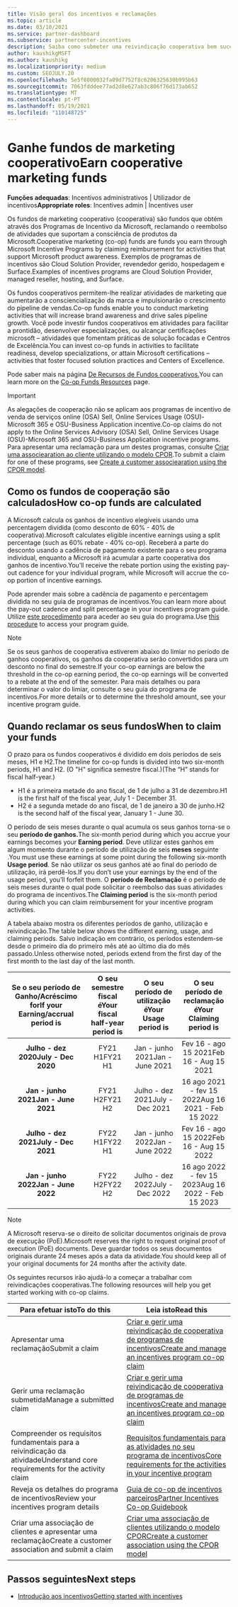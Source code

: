 ```yaml
---
title: Visão geral dos incentivos e reclamações
ms.topic: article
ms.date: 03/10/2021
ms.service: partner-dashboard
ms.subservice: partnercenter-incentives
description: Saiba como submeter uma reivindicação cooperativa bem sucedida para os seus incentivos organizando a documentação adequada, faturas, declarações e prova de execução.
author: kaushikgMSFT
ms.author: kaushikg
ms.localizationpriority: medium
ms.custom: SEOJULY.20
ms.openlocfilehash: 5e5f8000032fa09d7752f8c6206325630b995b63
ms.sourcegitcommit: 7063fdddee77ad2d8e627ab3c806f76d173ab652
ms.translationtype: MT
ms.contentlocale: pt-PT
ms.lasthandoff: 05/19/2021
ms.locfileid: "110148725"
---
```

# <a name="earn-cooperative-marketing-funds"></a><span data-ttu-id="3db95-103">Ganhe fundos de marketing cooperativo</span><span class="sxs-lookup"><span data-stu-id="3db95-103">Earn cooperative marketing funds</span></span>

<span data-ttu-id="3db95-104">**Funções adequadas**: Incentivos administrativos | Utilizador de incentivos</span><span class="sxs-lookup"><span data-stu-id="3db95-104">**Appropriate roles**: Incentives admin | Incentives user</span></span>

<span data-ttu-id="3db95-105">Os fundos de marketing cooperativo (cooperativa) são fundos que obtém através dos Programas de Incentivo da Microsoft, reclamando o reembolso de atividades que suportam a consciência de produtos da Microsoft.</span><span class="sxs-lookup"><span data-stu-id="3db95-105">Cooperative marketing (co-op) funds are funds you earn through Microsoft Incentive Programs by claiming reimbursement for activities that support Microsoft product awareness.</span></span> <span data-ttu-id="3db95-106">Exemplos de programas de incentivos são Cloud Solution Provider, revendedor gerido, hospedagem e Surface.</span><span class="sxs-lookup"><span data-stu-id="3db95-106">Examples of incentives programs are Cloud Solution Provider, managed reseller, hosting, and Surface.</span></span>

<span data-ttu-id="3db95-107">Os fundos cooperativos permitem-lhe realizar atividades de marketing que aumentarão a consciencialização da marca e impulsionarão o crescimento do pipeline de vendas.</span><span class="sxs-lookup"><span data-stu-id="3db95-107">Co-op funds enable you to conduct marketing activities that will increase brand awareness and drive sales pipeline growth.</span></span> <span data-ttu-id="3db95-108">Você pode investir fundos cooperativos em atividades para facilitar a prontidão, desenvolver especializações, ou alcançar certificações microsoft – atividades que fomentam práticas de solução focadas e Centros de Excelência.</span><span class="sxs-lookup"><span data-stu-id="3db95-108">You can invest co-op funds in activities to facilitate readiness, develop specializations, or attain Microsoft certifications – activities that foster focused solution practices and Centers of Excellence.</span></span>

<span data-ttu-id="3db95-109">Pode saber mais na página [De Recursos de Fundos cooperativos.](https://partner.microsoft.com/asset/collection/co-op-funds-resources#/)</span><span class="sxs-lookup"><span data-stu-id="3db95-109">You can learn more on the [Co-op Funds Resources](https://partner.microsoft.com/asset/collection/co-op-funds-resources#/) page.</span></span>

>[!Important]
><span data-ttu-id="3db95-110">As alegações de cooperação não se aplicam aos programas de incentivo de venda de serviços online (OSA) Sell, Online Services Usage (OSU)-Microsoft 365 e OSU-Business Application incentive.</span><span class="sxs-lookup"><span data-stu-id="3db95-110">Co-op claims do not apply to the Online Services Advisory (OSA) Sell, Online Services Usage (OSU)-Microsoft 365 and OSU-Business Application incentive programs.</span></span> <span data-ttu-id="3db95-111">Para apresentar uma reclamação para um destes programas, consulte [Criar uma associearation ao cliente utilizando o modelo CPOR](submit-osa-claim.md).</span><span class="sxs-lookup"><span data-stu-id="3db95-111">To submit a claim for one of these programs, see [Create a customer associearation using the CPOR model](submit-osa-claim.md).</span></span>

## <a name="how-co-op-funds-are-calculated"></a><span data-ttu-id="3db95-112">Como os fundos de cooperação são calculados</span><span class="sxs-lookup"><span data-stu-id="3db95-112">How co-op funds are calculated</span></span>

<span data-ttu-id="3db95-113">A Microsoft calcula os ganhos de incentivo elegíveis usando uma percentagem dividida (como desconto de 60% - 40% de cooperativa).</span><span class="sxs-lookup"><span data-stu-id="3db95-113">Microsoft calculates eligible incentive earnings using a split percentage (such as 60% rebate - 40% co-op).</span></span> <span data-ttu-id="3db95-114">Receberá a parte do desconto usando a cadência de pagamento existente para o seu programa individual, enquanto a Microsoft irá acumular a parte cooperativa dos ganhos de incentivo.</span><span class="sxs-lookup"><span data-stu-id="3db95-114">You’ll receive the rebate portion using the existing pay-out cadence for your individual program, while Microsoft will accrue the co-op portion of incentive earnings.</span></span>

<span data-ttu-id="3db95-115">Pode aprender mais sobre a cadência de pagamento e percentagem dividida no seu guia de programas de incentivos.</span><span class="sxs-lookup"><span data-stu-id="3db95-115">You can learn more about the pay-out cadence and split percentage in your incentives program guide.</span></span> <span data-ttu-id="3db95-116">Utilize [este procedimento](incentives-determined-your-program-eligibility.md) para aceder ao seu guia do programa.</span><span class="sxs-lookup"><span data-stu-id="3db95-116">Use [this procedure](incentives-determined-your-program-eligibility.md) to access your program guide.</span></span>

>[!NOTE]
><span data-ttu-id="3db95-117">Se os seus ganhos de cooperativa estiverem abaixo do limiar no período de ganhos cooperativos, os ganhos da cooperativa serão convertidos para um desconto no final do semestre.</span><span class="sxs-lookup"><span data-stu-id="3db95-117">If your co-op earnings are below the threshold in the co-op earning period, the co-op earnings will be converted to a rebate at the end of the semester.</span></span> <span data-ttu-id="3db95-118">Para mais detalhes ou para determinar o valor do limiar, consulte o seu guia do programa de incentivos.</span><span class="sxs-lookup"><span data-stu-id="3db95-118">For more details or to determine the threshold amount, see your incentive program guide.</span></span>

## <a name="when-to-claim-your-funds"></a><span data-ttu-id="3db95-119">Quando reclamar os seus fundos</span><span class="sxs-lookup"><span data-stu-id="3db95-119">When to claim your funds</span></span>

<span data-ttu-id="3db95-120">O prazo para os fundos cooperativos é dividido em dois períodos de seis meses, H1 e H2.</span><span class="sxs-lookup"><span data-stu-id="3db95-120">The timeline for co-op funds is divided into two six-month periods, H1 and H2.</span></span> <span data-ttu-id="3db95-121">(O "H" significa semestre fiscal.)</span><span class="sxs-lookup"><span data-stu-id="3db95-121">(The “H” stands for fiscal half-year.)</span></span>

- <span data-ttu-id="3db95-122">H1 é a primeira metade do ano fiscal, de 1 de julho a 31 de dezembro.</span><span class="sxs-lookup"><span data-stu-id="3db95-122">H1 is the first half of the fiscal year, July 1 - December 31.</span></span>
- <span data-ttu-id="3db95-123">H2 é a segunda metade do ano fiscal, de 1 de janeiro a 30 de junho.</span><span class="sxs-lookup"><span data-stu-id="3db95-123">H2 is the second half of the fiscal year, January 1 - June 30.</span></span>

<span data-ttu-id="3db95-124">O período de seis meses durante o qual acumula os seus ganhos torna-se o seu **período de ganhos.**</span><span class="sxs-lookup"><span data-stu-id="3db95-124">The six-month period during which you accrue your earnings becomes your **Earning period**.</span></span> <span data-ttu-id="3db95-125">Deve utilizar estes ganhos em algum momento durante o período de utilização de seis **meses** seguinte .</span><span class="sxs-lookup"><span data-stu-id="3db95-125">You must use these earnings at some point during the following six-month **Usage period**.</span></span> <span data-ttu-id="3db95-126">Se não utilizar os seus ganhos até ao final do período de utilização, irá perdê-los.</span><span class="sxs-lookup"><span data-stu-id="3db95-126">If you don’t use your earnings by the end of the usage period, you’ll forfeit them.</span></span> <span data-ttu-id="3db95-127">O **período de Reclamação** é o período de seis meses durante o qual pode solicitar o reembolso das suas atividades do programa de incentivos.</span><span class="sxs-lookup"><span data-stu-id="3db95-127">The **Claiming period** is the six-month period during which you can claim reimbursement for your incentive program activities.</span></span>

<span data-ttu-id="3db95-128">A tabela abaixo mostra os diferentes períodos de ganho, utilização e reivindicação.</span><span class="sxs-lookup"><span data-stu-id="3db95-128">The table below shows the different earning, usage, and claiming periods.</span></span> <span data-ttu-id="3db95-129">Salvo indicação em contrário, os períodos estendem-se desde o primeiro dia do primeiro mês até ao último dia do mês passado.</span><span class="sxs-lookup"><span data-stu-id="3db95-129">Unless otherwise noted, periods extend from the first day of the first month to the last day of the last month.</span></span>

|  <span data-ttu-id="3db95-130">Se o seu período de Ganho/Acréscimo for</span><span class="sxs-lookup"><span data-stu-id="3db95-130">If your Earning/accrual period is</span></span>  |<span data-ttu-id="3db95-131">O seu semestre fiscal é</span><span class="sxs-lookup"><span data-stu-id="3db95-131">Your fiscal half-year period is</span></span>  |  <span data-ttu-id="3db95-132">O seu período de utilização é</span><span class="sxs-lookup"><span data-stu-id="3db95-132">Your Usage period is</span></span>  |  <span data-ttu-id="3db95-133">O seu período de reclamação é</span><span class="sxs-lookup"><span data-stu-id="3db95-133">Your Claiming period is</span></span>  |
| :-----------: | :-----------: | :-----------: | :-----------: |
|<span data-ttu-id="3db95-134">**Julho - dez 2020**</span><span class="sxs-lookup"><span data-stu-id="3db95-134">**July - Dec 2020**</span></span>| <span data-ttu-id="3db95-135">FY21 H1</span><span class="sxs-lookup"><span data-stu-id="3db95-135">FY21 H1</span></span>  |  <span data-ttu-id="3db95-136">Jan - junho 2021</span><span class="sxs-lookup"><span data-stu-id="3db95-136">Jan - June 2021</span></span>  |  <span data-ttu-id="3db95-137">Fev 16 - ago 15 2021</span><span class="sxs-lookup"><span data-stu-id="3db95-137">Feb 16 - Aug 15 2021</span></span>  |
|<span data-ttu-id="3db95-138">**Jan - junho 2021**</span><span class="sxs-lookup"><span data-stu-id="3db95-138">**Jan - June 2021**</span></span> |  <span data-ttu-id="3db95-139">FY21 H2</span><span class="sxs-lookup"><span data-stu-id="3db95-139">FY21 H2</span></span>  |  <span data-ttu-id="3db95-140">Julho - dez 2021</span><span class="sxs-lookup"><span data-stu-id="3db95-140">July - Dec 2021</span></span>  |  <span data-ttu-id="3db95-141">16 ago 2021 - fev 15 2022</span><span class="sxs-lookup"><span data-stu-id="3db95-141">Aug 16 2021 - Feb 15 2022</span></span>  |
|<span data-ttu-id="3db95-142">**Julho - dez 2021**</span><span class="sxs-lookup"><span data-stu-id="3db95-142">**July - Dec 2021**</span></span>|  <span data-ttu-id="3db95-143">FY22 H1</span><span class="sxs-lookup"><span data-stu-id="3db95-143">FY22 H1</span></span>  |  <span data-ttu-id="3db95-144">Jan - junho 2022</span><span class="sxs-lookup"><span data-stu-id="3db95-144">Jan - June 2022</span></span>  |  <span data-ttu-id="3db95-145">Fev 16 - ago 15 2022</span><span class="sxs-lookup"><span data-stu-id="3db95-145">Feb 16 - Aug 15 2022</span></span>  |
|<span data-ttu-id="3db95-146">**Jan - junho 2022**</span><span class="sxs-lookup"><span data-stu-id="3db95-146">**Jan - June 2022**</span></span> |  <span data-ttu-id="3db95-147">FY22 H2</span><span class="sxs-lookup"><span data-stu-id="3db95-147">FY22 H2</span></span>  |  <span data-ttu-id="3db95-148">Julho - dez 2022</span><span class="sxs-lookup"><span data-stu-id="3db95-148">July - Dec 2022</span></span>  |  <span data-ttu-id="3db95-149">16 ago 2022 - fev 15 2023</span><span class="sxs-lookup"><span data-stu-id="3db95-149">Aug 16 2022 - Feb 15 2023</span></span>  |

>[!NOTE]
><span data-ttu-id="3db95-150">A Microsoft reserva-se o direito de solicitar documentos originais de prova de execução (PoE).</span><span class="sxs-lookup"><span data-stu-id="3db95-150">Microsoft reserves the right to request original proof of execution (PoE) documents.</span></span> <span data-ttu-id="3db95-151">Deve guardar todos os seus documentos originais durante 24 meses após a data da atividade.</span><span class="sxs-lookup"><span data-stu-id="3db95-151">You should keep all of your original documents for 24 months after the activity date.</span></span>

<span data-ttu-id="3db95-152">Os seguintes recursos irão ajudá-lo a começar a trabalhar com reivindicações cooperativas.</span><span class="sxs-lookup"><span data-stu-id="3db95-152">The following resources will help you get started working with co-op claims.</span></span>

| <span data-ttu-id="3db95-153">Para efetuar isto</span><span class="sxs-lookup"><span data-stu-id="3db95-153">To do this</span></span> | <span data-ttu-id="3db95-154">Leia isto</span><span class="sxs-lookup"><span data-stu-id="3db95-154">Read this</span></span> |
| ------ | ----------- |
| <span data-ttu-id="3db95-155">Apresentar uma reclamação</span><span class="sxs-lookup"><span data-stu-id="3db95-155">Submit a claim</span></span> |  [<span data-ttu-id="3db95-156">Criar e gerir uma reivindicação de cooperativa de programas de incentivos</span><span class="sxs-lookup"><span data-stu-id="3db95-156">Create and manage an incentives program co-op claim</span></span>](create-incentives-claims.md)  |
| <span data-ttu-id="3db95-157">Gerir uma reclamação submetida</span><span class="sxs-lookup"><span data-stu-id="3db95-157">Manage a submitted claim</span></span> | [<span data-ttu-id="3db95-158">Criar e gerir uma reivindicação de cooperativa de programas de incentivos</span><span class="sxs-lookup"><span data-stu-id="3db95-158">Create and manage an incentives program co-op claim</span></span>](create-incentives-claims.md)    |
| <span data-ttu-id="3db95-159">Compreender os requisitos fundamentais para a reivindicação da atividade</span><span class="sxs-lookup"><span data-stu-id="3db95-159">Understand core requirements for the activity claim</span></span> | [<span data-ttu-id="3db95-160">Requisitos fundamentais para as atividades no seu programa de incentivos</span><span class="sxs-lookup"><span data-stu-id="3db95-160">Core requirements for the activities in your incentive program</span></span>](core-requirements.md)   |
| <span data-ttu-id="3db95-161">Reveja os detalhes do programa de incentivos</span><span class="sxs-lookup"><span data-stu-id="3db95-161">Review your incentives program details</span></span> | [<span data-ttu-id="3db95-162">Guia de co-op de incentivos parceiros</span><span class="sxs-lookup"><span data-stu-id="3db95-162">Partner Incentives Co-op Guidebook</span></span>](https://assetsprod.microsoft.com/co-op-guidebook.pdf)  |
| <span data-ttu-id="3db95-163">Criar uma associação de clientes e apresentar uma reclamação</span><span class="sxs-lookup"><span data-stu-id="3db95-163">Create a customer association and submit a claim</span></span> | [<span data-ttu-id="3db95-164">Criar uma associação de clientes utilizando o modelo CPOR</span><span class="sxs-lookup"><span data-stu-id="3db95-164">Create a customer association using the CPOR model</span></span>](submit-osa-claim.md)   |

## <a name="next-steps"></a><span data-ttu-id="3db95-165">Passos seguintes</span><span class="sxs-lookup"><span data-stu-id="3db95-165">Next steps</span></span>

- [<span data-ttu-id="3db95-166">Introdução aos incentivos</span><span class="sxs-lookup"><span data-stu-id="3db95-166">Getting started with incentives</span></span>](incentives-get-started-intro.md)
